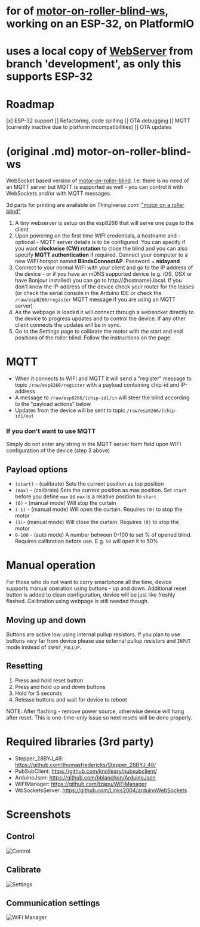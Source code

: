 # for of [motor-on-roller-blind-ws](https://github.com/nidayand/motor-on-roller-blind-ws), working on an ESP-32, on PlatformIO

# uses a local copy of [WebServer](https://github.com/tzapu/WiFiManager) from branch 'development', as only this supports ESP-32

# Roadmap

[x] ESP-32 support
[] Refactoring, code spliting
[] OTA debugging
[] MQTT (currently inactive due to platform incompatibilities)
[] OTA updates

# (original .md) motor-on-roller-blind-ws

WebSocket based version of [motor-on-roller-blind](https://github.com/nidayand/motor-on-roller-blind). I.e. there is no need of an MQTT server but MQTT is supported as well - you can control it with WebSockets and/or with MQTT messages.

3d parts for printing are available on Thingiverse.com: ["motor on a roller blind"](https://www.thingiverse.com/thing:2392856)

1.  A tiny webserver is setup on the esp8266 that will serve one page to the client
2.  Upon powering on the first time WIFI credentials, a hostname and - optional - MQTT server details is to be configured. You can specify if you want **clockwise (CW) rotation** to close the blind and you can also specify **MQTT authentication** if required. Connect your computer to a new WIFI hotspot named **BlindsConnectAP**. Password = **nidayand**
3.  Connect to your normal WIFI with your client and go to the IP address of the device - or if you have an mDNS supported device (e.g. iOS, OSX or have Bonjour installed) you can go to http://{hostname}.local. If you don't know the IP-address of the device check your router for the leases (or check the serial console in the Arduino IDE or check the `/raw/esp8266/register` MQTT message if you are using an MQTT server)
4.  As the webpage is loaded it will connect through a websocket directly to the device to progress updates and to control the device. If any other client connects the updates will be in sync.
5.  Go to the Settings page to calibrate the motor with the start and end positions of the roller blind. Follow the instructions on the page

# MQTT

- When it connects to WIFI and MQTT it will send a "register" message to topic `/raw/esp8266/register` with a payload containing chip-id and IP-address
- A message to `/raw/esp8266/[chip-id]/in` will steer the blind according to the "payload actions" below
- Updates from the device will be sent to topic `/raw/esp8266/[chip-id]/out`

### If you don't want to use MQTT

Simply do not enter any string in the MQTT server form field upon WIFI configuration of the device (step 3 above)

## Payload options

- `(start)` - (calibrate) Sets the current position as top position
- `(max)` - (calibrate) Sets the current position as max position. Set `start` before you define `max` as `max` is a relative position to `start`
- `(0)` - (manual mode) Will stop the curtain
- `(-1)` - (manual mode) Will open the curtain. Requires `(0)` to stop the motor
- `(1)`- (manual mode) Will close the curtain. Requires `(0)` to stop the motor
- `0-100` - (auto mode) A number between 0-100 to set % of opened blind. Requires calibration before use. E.g. `50` will open it to 50%

# Manual operation

For those who do not want to carry smartphone all the time, device supports manual operation using buttons - up and down.
Additional reset button is added to clean configuration, device will be just like freshly flashed.
Calibration using webpage is still needed though.

## Moving up and down

Buttons are active low using internal pullup resistors.
If you plan to use buttons _very_ far from device please use external pullup resistors and `INPUT` mode instead of `INPUT_PULLUP`.

## Resetting

1. Press and hold reset button
2. Press and hold up and down buttons
3. Hold for 5 seconds
4. Release buttons and wait for device to reboot

NOTE: After flashing - remove power source, otherwise device will hang after reset.
This is one-time-only issue so next resets will be done properly.

# Required libraries (3rd party)

- Stepper_28BYJ_48: https://github.com/thomasfredericks/Stepper_28BYJ_48/
- PubSubClient: https://github.com/knolleary/pubsubclient/
- ArduinoJson: https://github.com/bblanchon/ArduinoJson
- WIFIManager: https://github.com/tzapu/WiFiManager
- WbSocketsServer: https://github.com/Links2004/arduinoWebSockets

# Screenshots

## Control

![Control](https://user-images.githubusercontent.com/2181965/31178217-a5351678-a918-11e7-9611-3e8256c873a4.png)

## Calibrate

![Settings](https://user-images.githubusercontent.com/2181965/31178216-a4f7194a-a918-11e7-85dd-8e189cfc031c.png)

## Communication settings

![WIFI Manager](https://user-images.githubusercontent.com/2181965/37288794-75244c84-2608-11e8-8c27-a17e1e854761.jpg)
